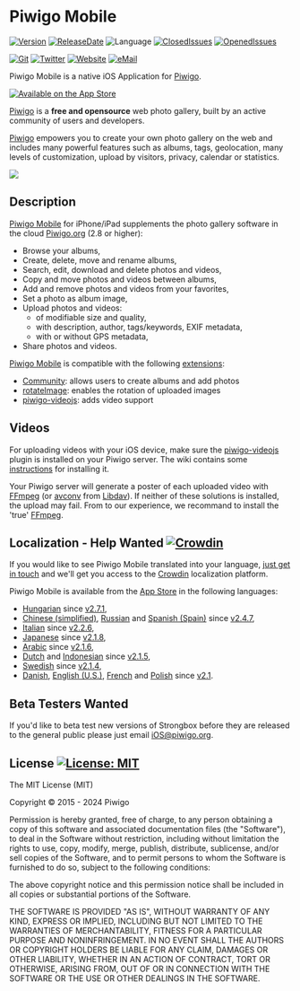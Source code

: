 # Piwigo Mobile

[![Version](https://img.shields.io/github/release/Piwigo/Piwigo-Mobile.svg)](https://itunes.apple.com/app/piwigo/id472225196?mt=8)
[![ReleaseDate](https://img.shields.io/github/release-date/Piwigo/Piwigo-Mobile.svg?color=screen)](https://itunes.apple.com/app/piwigo/id472225196?mt=8)
![Language](https://img.shields.io/github/languages/top/Piwigo/Piwigo-Mobile.svg)
[![ClosedIssues](https://img.shields.io/github/issues-closed-raw/Piwigo/Piwigo-Mobile.svg?color=success)](https://github.com/Piwigo/Piwigo-Mobile/issues?utf8=✓&q=is%3Aissue+is%3Aclosed)
[![OpenedIssues](https://img.shields.io/github/issues-raw/Piwigo/Piwigo-Mobile.svg?style=flat)](https://github.com/Piwigo/Piwigo-Mobile/issues)

[![Git](https://img.shields.io/badge/GitHub-Piwigo-blue.svg?style=flat)](https://github.com/Piwigo)
[![Twitter](https://img.shields.io/badge/twitter-@piwigo-blue.svg?style=flat)](http://twitter.com/piwigo)
[![Website](https://img.shields.io/badge/website-piwigo.org-orange.svg?style=flat)](http://piwigo.org)
[![eMail](https://img.shields.io/badge/email-ios@piwigo.org-orange.svg?style=flat)](mailto:ios@piwigo.org?SUBJECT=About%20Piwigo%20Mobile%20for%20iOS)

Piwigo Mobile is a native iOS Application for [Piwigo](http://piwigo.org).

[![Available on the App Store](http://cl.ly/WouG/Download_on_the_App_Store_Badge_US-UK_135x40.svg)](https://itunes.apple.com/app/piwigo/id472225196?mt=8)

[Piwigo](http://piwigo.org) is a **free and opensource** web photo gallery, built by an active community of users and developers.

[Piwigo](http://piwigo.org) empowers you to create your own photo gallery on the web and includes many powerful features such as albums, tags, geolocation, many levels of customization, upload by visitors, privacy, calendar or statistics.

[![](https://raw.githubusercontent.com/Piwigo/Piwigo-Mobile/3.2/Assets/Images%20-%20Readme/iPad_Pro_12_9-in_iPhone_12_Pro.png)](https://raw.githubusercontent.com/Piwigo/Piwigo-Mobile/3.2/Assets/Images%20-%20Readme/iPad_Pro_12_9-in_iPhone_12_Pro_small.png)
## Description
[Piwigo Mobile](https://itunes.apple.com/us/app/piwigo/id472225196?mt=8) for iPhone/iPad supplements the photo gallery software in the cloud [Piwigo.org](http://piwigo.org) (2.8 or higher):

- Browse your albums,
- Create, delete, move and rename albums,
- Search, edit, download and delete photos and videos,
- Copy and move photos and videos between albums,
- Add and remove photos and videos from your favorites,
- Set a photo as album image,
- Upload photos and videos:
   - of modifiable size and quality,
   - with description, author, tags/keywords, EXIF metadata,
   - with or without GPS metadata,
- Share photos and videos.

[Piwigo Mobile](https://itunes.apple.com/us/app/piwigo/id472225196?mt=8) is compatible with the following [extensions](https://piwigo.org/ext/):

- [Community](https://piwigo.org/ext/index.php?eid=303): allows users to create albums and add photos
- [rotateImage](https://piwigo.org/ext/index.php?eid=578): enables the rotation of uploaded images
- [piwigo-videojs](http://piwigo.org/ext/index.php?eid=610): adds video support

## Videos 
For uploading videos with your iOS device, make sure the [piwigo-videojs](http://piwigo.org/ext/extension_view.php?eid=610) plugin is installed on your Piwigo server. The wiki contains some [instructions](https://github.com/xbgmsharp/piwigo-videojs/wiki/How-to-add-videos) for installing it.

Your Piwigo server will generate a poster of each uploaded video with [FFmpeg](http://www.ffmpeg.org) (or [avconv](https://libav.org/documentation/avconv.html) from [Libdav](https://libav.org)). If neither of these solutions is installed, the upload may fail. From to our experience, we recommand to install the 'true' [FFmpeg](http://www.ffmpeg.org).

## Localization - Help Wanted [![Crowdin](https://d322cqt584bo4o.cloudfront.net/piwigo-mobile/localized.svg)](https://crowdin.com/project/piwigo-mobile)
If you would like to see Piwigo Mobile translated into your language, [just get in touch](iOS@piwigo.org?subject=Translation) and we'll get you access to the [Crowdin](https://crowdin.com/project/piwigo-mobile) localization platform.

Piwigo Mobile is available from the [App Store](https://itunes.apple.com/app/piwigo/id472225196?mt=8) in the following languages:
- [Hungarian](https://crowdin.com/project/piwigo-mobile/hu) since [v2.7.1](https://github.com/Piwigo/Piwigo-Mobile/releases/tag/v2.7.1),
- [Chinese (simplified)](https://crowdin.com/project/piwigo-mobile/zh-CN#), [Russian](https://crowdin.com/project/piwigo-mobile/ru#) and [Spanish (Spain)](https://crowdin.com/project/piwigo-mobile/es-ES#) since [v2.4.7](https://github.com/Piwigo/Piwigo-Mobile/releases/tag/v2.4.7),
- [Italian](https://crowdin.com/project/piwigo-mobile/it#) since [v2.2.6](https://github.com/Piwigo/Piwigo-Mobile/releases/tag/v2.2.6),
- [Japanese](https://crowdin.com/project/piwigo-mobile/ja#) since [v2.1.8](https://github.com/Piwigo/Piwigo-Mobile/releases/tag/v2.1.8),
- [Arabic](https://crowdin.com/project/piwigo-mobile/ar#) since [v2.1.6](https://github.com/Piwigo/Piwigo-Mobile/releases/tag/v2.1.6),
- [Dutch](https://crowdin.com/project/piwigo-mobile/nl#) and [Indonesian](https://crowdin.com/project/piwigo-mobile/id#) since [v2.1.5](https://github.com/Piwigo/Piwigo-Mobile/releases/tag/v2.1.5),
- [Swedish](https://crowdin.com/project/piwigo-mobile/sv-SE#) since [v2.1.4](https://github.com/Piwigo/Piwigo-Mobile/releases/tag/v2.1.4),
- [Danish](https://crowdin.com/project/piwigo-mobile/da#), [English (U.S.)](https://crowdin.com/project/piwigo-mobile), [French](https://crowdin.com/project/piwigo-mobile/fr#) and [Polish](https://crowdin.com/project/piwigo-mobile/pl#) since [v2.1](https://github.com/Piwigo/Piwigo-Mobile/releases/tag/v2.1).

## Beta Testers Wanted
If you'd like to beta test new versions of Strongbox before they are released to the general public please just email [iOS@piwigo.org](mailto:iOS@piwigo.org?subject=Beta%20Testing%20Programme).

## License [![License: MIT](https://img.shields.io/github/license/Piwigo/Piwigo-Mobile.svg)](http://opensource.org/licenses/MIT)
The MIT License (MIT)

Copyright © 2015 - 2024 Piwigo

Permission is hereby granted, free of charge, to any person obtaining a copy of this software and associated documentation files (the "Software"), to deal in the Software without restriction, including without limitation the rights to use, copy, modify, merge, publish, distribute, sublicense, and/or sell copies of the Software, and to permit persons to whom the Software is furnished to do so, subject to the following conditions:

The above copyright notice and this permission notice shall be included in all copies or substantial portions of the Software.

THE SOFTWARE IS PROVIDED "AS IS", WITHOUT WARRANTY OF ANY KIND, EXPRESS OR IMPLIED, INCLUDING BUT NOT LIMITED TO THE WARRANTIES OF MERCHANTABILITY, FITNESS FOR A PARTICULAR PURPOSE AND NONINFRINGEMENT. IN NO EVENT SHALL THE AUTHORS OR COPYRIGHT HOLDERS BE LIABLE FOR ANY CLAIM, DAMAGES OR OTHER LIABILITY, WHETHER IN AN ACTION OF CONTRACT, TORT OR OTHERWISE, ARISING FROM, OUT OF OR IN CONNECTION WITH THE SOFTWARE OR THE USE OR OTHER DEALINGS IN THE SOFTWARE.
